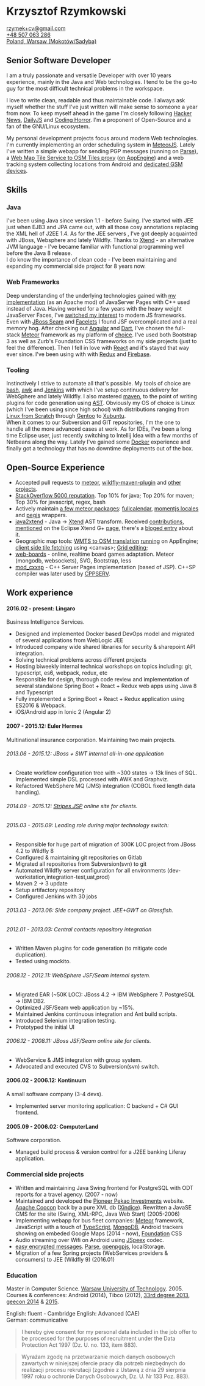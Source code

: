 # Krzysztof Rzymkowski
[rzymek+cv@gmail.com](mailto:rzymek+cv@gmail.com)  
[+48 507 063 286](tel:+48507063286)  
[Poland, Warsaw (Mokotów/Sadyba)](http://goo.gl/maps/TQ5c6 )

## Senior Software Developer
I am a truly passionate and versatile Developer with over 10 years experience, mainly in the Java and Web technologies. I tend to be the go-to guy for the most difficult technical problems in the workspace. 

I love to write clean, readable and thus maintainable code. I always ask myself whether the stuff I've just written will make sense to someone a year from now. To keep myself ahead in the game I'm closely following [Hacker News](http://news.ycombinator.com), [DailyJS](http://dailyjs.com/) and [Coding Horror](http://codinghorror.com). I'm a proponent of Open-Source and a fan of the GNU/Linux ecosystem.

My personal development projects focus around modern Web technologies. I'm currently implementing an order scheduling system in [MeteorJS](https://www.meteor.com/). Lately I've written a simple webapp for sending PGP messages (running on [Parse](https://parse.com)), a [Web Map Tile Service to OSM Tiles proxy](https://github.com/rzymek/geomap) ([on AppEngine](https://geoportal-gps.appspot.com/))
and a web tracking system collecting locations from Android and [dedicated GSM devices](https://www.google.com/search?q=tk+106). 

## Skills
### Java
I've been using Java since version 1.1 - before Swing. I've started with JEE just when EJB3 and JPA came out, with all those cosy annotations replacing the XML hell of J2EE 1.4.  As for the JEE servers , I've got deeply acquainted with JBoss, Websphere and lately Wildfly.
Thanks to [Xtend](http://xtend-lang.org ) - an alternative JVM language - I've became familiar with functional programming well before the Java 8 release.  
I do know the importance of clean code - I've been maintaining and expanding my commercial side project for 8 years now. 

### Web Frameworks

Deep understanding of the underlying technologies gained with [my implementation](https://github.com/rzymek/cxxsp) (as an Apache mod) of JavaServer Pages with C++ used instead of Java.
Having worked for a few years with the heavy weight JavaServer Faces, I've [switched my interest](https://github.com/search?l=JavaScript&q=user%3Arzymek&type=Repositories) to modern JS frameworks. Even with [JBoss Seam](http://seamframework.org/) and [Facelets](https://docs.oracle.com/javaee/6/tutorial/doc/giepx.html) I found JSF overcomplicated and a real memory hog.
After checking out [Angular](https://angularjs.org) and [Dart](https://www.dartlang.org/), I've chosen the full-stack [Meteor](https://www.meteor.com/) framework as my platform of [choice](http://stackoverflow.com/search?q=user%3A211205+%5Bmeteor%5D+is%3Aanswer). 
I've used both Bootstrap 3 as well as Zurb's Foundation CSS frameworks on my side projects (just to feel the difference). Then I fell in love with [React](https://reactjs.org) and it's stayed that way ever since. I've been using with with [Redux](https://redux.js.org) and [Firebase](https://firebase.google.com). 

### Tooling
Instinctively I strive to automate all that's possible. My tools of choice are [bash](http://stackoverflow.com/search?tab=votes&q=user%3a211205%20%5bbash%5d%20is%3aanswer), [awk](http://stackoverflow.com/search?q=user%3A211205+%5Bawk%5D+is%3Aanswer) and [Jenkins](https://jenkins-ci.org/) with which I've setup continuous delivery for WebSphere and lately Wildfly.  I also mastered [maven](https://maven.apache.org/), to the point of writing plugins for code generation using [AST](http://www.vogella.com/tutorials/EclipseJDT/article.html). 
Obviously my OS of choice is Linux (which I've been using since high school) with distributions ranging from [Linux from Scratch](http://www.linuxfromscratch.org/lfs/) through [Gentoo](https://www.gentoo.org/) to [Xubuntu](http://xubuntu.org/).   
When it comes to our Subversion and GIT repositories, I'm the one to handle all the more advanced cases at work.
As for IDEs, I've been a long time Eclipse user, just recently switching to Intellij Idea with a few months of Netbeans along the way.
Lately I've gained some [Docker](https://www.docker.com/) experience and finally got a technology that has no downtime deployments out of the box.

## Open-Source Experience
* Accepted pull requests to [meteor](https://github.com/meteor/meteor/pull/2671), [wildfly-maven-plugin](https://github.com/wildfly/wildfly-maven-plugin/pull/43) and [other projects](https://github.com/pulls?utf8=✓&q=is%3Apr+author%3Arzymek).
* [StackOverflow 5000 reputation](http://stackoverflow.com/users/211205/rzymek). Top 10% for java; Top 20% for maven; Top 30% for javascript, regex, bash
* Actively maintain [a few meteor packages](https://atmospherejs.com/rzymek): [fullcalendar](https://atmospherejs.com/rzymek/fullcalendar), [momentjs locales](https://github.com/rzymek/meteor-moment/) and [pegjs](https://atmospherejs.com/rzymek/pegjs) wrappers.
* [java2xtend](https://github.com/rzymek/java2xtend) - Java -> [Xtend](https://www.eclipse.org/xtend/) AST transform. 
Received [contributions](https://github.com/rzymek/java2xtend/pulls?q=is%3Apr+is%3Aclosed), [mentioned](https://plus.google.com/+Xtend-langOrg/posts/iSAtR7zbfh1) on the Eclipse Xtend G+ [page](https://plus.google.com/+Xtend-langOrg), there's a
[bloged entry](http://koehnlein.blogspot.de/2013/05/another-xtend-and-javafx-story.html) about it.
* Geographic map tools: [WMTS to OSM translation](https://github.com/rzymek/slippyWMTS) [running](https://geoportal-gps.appspot.com/) on AppEngine; 
[client side tile fetching](http://rzymek.github.io/geomap/) using &lt;canvas&gt;; [Grid editing](https://github.com/rzymek/mapgrid); 
* [web-boards](https://github.com/rzymek/web-boards) - online, realtime board games adaptation. Meteor (mongodb, websockets), SVG, Bootstrap, less
* [mod_cxxsp](https://github.com/rzymek/cxxsp) - C++ Server Pages implementation (based of JSP). C++SP compiler was later used by [CPPSERV](https://en.wikipedia.org/wiki/CPPSERV).

## Work experience
#### 2016.02 - present: Lingaro
Business Intelligence Services.

* Designed and implemented Docker based DevOps model and migrated of several applications from WebLogic JEE
* Introduced company wide shared libraries for security & sharepoint API integration.
* Solving technical problems across different projects
* Hosting biweekly internal technical workshops on topics including: git, typescript, es6, webpack, redux, etc
* Responsible for design, thorough code review and implementation of several standalone Spring Boot + React + Redux web apps using Java 8 and Typescript
* Fully implemented a Spring Boot + React + Redux application using ES2016 & Webpack.
* iOS/Android app in Ionic 2 (Angular 2)

#### 2007 - 2015.12: Euler Hermes
Multinational insurance corporation. Maintaining two main projects.

###### 2013.06 - 2015.12: JBoss + SWT internal all-in-one application
* Create workflow configuration tree with ~300 states -> 13k lines of SQL. Implemented simple DSL processed with AWK and Graphviz.
* Refactored WebSphere MQ (JMS) integration (COBOL fixed length data handling).

######  2014.09 - 2015.12: [Stripes JSP](https://stripesframework.atlassian.net/wiki/display/STRIPES/Home) online site for clients. 

###### 2015.03 - 2015.09: Leading role during major technology switch:
* Responsible for huge part of migration of 300K LOC project from JBoss 4.2 to Wildfly 8
* Configured & maintaining git repositories on Gitlab 
* Migrated all repositories from Subversion(svn) to git
* Automated Wildfly server configuration for all environments (dev-workstation,integration-test,uat,prod)
* Maven 2 -> 3 update
* Setup artifactory repository
* Configured Jenkins with 30 jobs 

###### 2013.03 - 2013.06: Side company project. JEE+GWT on Glassfish.

###### 2012.01 - 2013.03: Central contacts repository integration
* Written Maven plugins for code generation (to mitigate code duplication).
* Tested using mockito.

###### 2008.12 - 2012.11: WebSphere JSF/Seam internal system.
* Migrated EAR (~50K LOC): JBoss 4.2 -> IBM WebSphere 7. PostgreSQL -> IBM DB2.
* Optimized JSF/Seam web application by ~15%.
* Maintained Jenkins continuous integration and Ant build scripts.
* Introduced Selenium integration testing.
* Prototyped the initial UI

###### 2006.12 - 2008.11: JBoss JSF/Seam online site for clients. 
* WebService & JMS integration with group system.
* Advocated and executed CVS to Subversion(svn) switch.

#### 2006.02 - 2006.12: Kontinuum
A small software company (3-4 devs).

* Implemented server monitoring application: C backend + C# GUI frontend.

#### 2005.09 - 2006.02: ComputerLand
Software corporation.

* Managed build process & version control for a J2EE banking Liferay application.

### Commercial side projects
* Written and maintaining Java Swing frontend for PostgreSQL with ODT reports for a travel agency. (2007 - now)
* Maintained and developed the [Pioneer Pekao Investments](http://www.pioneer.com.pl) website. [Apache Coocon](https://cocoon.apache.org/) back by a pure XML db ([Xindice](https://xml.apache.org/xindice/)). Rewritten a JavaSE CMS for the site (Swing, XML-RPC, Java Web Start) (2005-2006)
* Implementing webapp for bus fleet companies: [Meteor](https://meteor.com) framework, JavaScript with a touch of [TypeScript](http://www.typescriptlang.org/), 
[MongoDB](https://www.mongodb.org/), Android trackers showing on embeded Google Maps (2014 - now), [Foundation](http://foundation.zurb.com/) CSS
* Audio streaming over Wifi on Android using [JSpeex](http://jspeex.sourceforge.net/) codec.
* [easy encrypted messages](https://sec.parseapp.com/). [Parse](https://parse.com/), [openpgpjs](https://github.com/openpgpjs/openpgpjs/), localStorage.
* Migration of a few Spring projects (WebServices providers & consumers) to JEE (Wildfly 9) (2016.01)

### Education
Master in Computer Science. [Warsaw University of Technology](http://www.pw.edu.pl/engpw). 2005.  
Courses & conferences: Android (2014), Tibco (2012), [33rd degree 2013](http://2013.33degree.org/), [geecon 2014](http://2014.geecon.org/) & [2015](http://2015.geecon.org/).   

English: fluent - Cambridge English: Advanced (CAE)  
German: communicative

>I hereby give consent for my personal data included in the job offer to be processed for the purposes of recruitment under the Data Protection Act 1997 (Dz. U. no. 133, item 883).

>Wyrażam zgodę na przetwarzanie moich danych osobowych zawartych w niniejszej ofercie pracy dla potrzeb niezbędnych do realizacji procesu rekrutacji (zgodnie z Ustawą z dnia 29 sierpnia 1997 roku o ochronie Danych Osobowych, Dz. U. Nr 133 Poz. 883).

